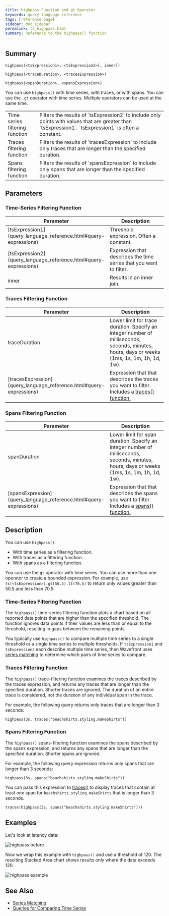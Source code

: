 ```yaml
---
title: highpass Function and gt Operator
keywords: query language reference
tags: [reference page]
sidebar: doc_sidebar
permalink: ts_highpass.html
summary: Reference to the highpass() function
---
```

## Summary
```
highpass(<tsExpression1>, <tsExpression2>[, inner])

highpass(<traceDuration>, <tracesExpression>)

highpass(<spanDuration>, <spansExpression>)
```

You can use `highpass()` with time series, with traces, or with spans.
You can use the `.gt` operator with time series. Multiple operators can be used at the same time.

<table style="width: 100%;">
<colgroup>
<col width="20%" />
<col width="80%" />
</colgroup>
<tbody>
<tr>
<td markdown="span"> Time series filtering function</td>
<td markdown="span">Filters the results of `tsExpression2` to include only points with values that are greater than `tsExpression1`. `tsExpression1` is often a constant.</td></tr>
<tr>
<td markdown="span">Traces filtering function</td>
<td markdown="span">Filters the results of `tracesExpression` to include only traces that are longer than the specified duration.</td>
</tr>
<tr>
<td markdown="span">Spans filtering <br>function</td>
<td markdown="span">Filters the results of `spansExpression` to include only spans that are longer than the specified duration.</td>
</tr>
</tbody>
</table>




## Parameters

### Time-Series Filtering Function

<table>
<tbody>
<thead>
<tr><th width="20%">Parameter</th><th width="80%">Description</th></tr>
</thead>
<tr>
<td markdown="span"> [tsExpression1](query_language_reference.html#query-expressions)</td>
<td>Threshold expression. Often a constant. </td></tr>
<tr>
<td markdown="span"> [tsExpression2](query_language_reference.html#query-expressions)</td>
<td>Expression that describes the time series that you want to filter.</td>
</tr>
<tr>
<td>inner</td>
<td>Results in an inner join. </td>
</tr>
</tbody>
</table>

### Traces Filtering Function

<table>
<tbody>
<thead>
<tr><th width="20%">Parameter</th><th width="80%">Description</th></tr>
</thead>
<tr>
<td>traceDuration</td>
<td>Lower limit for trace duration. Specify an integer number of milliseconds, seconds, minutes, hours, days or weeks (1ms, 1s, 1m, 1h, 1d, 1w).</td></tr>
<tr>
<td markdown="span"> [tracesExpression](query_language_reference.html#query-expressions)</td>
<td>Expression that that describes the traces you want to filter. Includes a <a href="traces_function.html">traces() function.</a></td>
</tr>
</tbody>
</table>

### Spans Filtering Function

<table>
<tbody>
<thead>
<tr><th width="20%">Parameter</th><th width="80%">Description</th></tr>
</thead>
<tr>
<td>spanDuration</td>
<td>Lower limit for span duration. Specify an integer number of milliseconds, seconds, minutes, hours, days or weeks (1ms, 1s, 1m, 1h, 1d, 1w).</td></tr>
<tr>
<td markdown="span"> [spansExpression](query_language_reference.html#query-expressions)</td>
<td>Expression that that describes the spans you want to filter. Includes a <a href="spans_function.html">spans() function.</a></td>
</tr>
</tbody>
</table>


## Description

You can use `highpass()`:
* With time series as a filtering function.
* With traces as a filtering function.
* With spans as a filtering function.

You can use the `gt` operator with time series. You can use more than one operator to create a bounded expression. For example, use `ts(<tsExpression>).gt(50.5).lt(70.5)` to return only values greater than 50.5 and less than 70.5.

### Time-Series Filtering Function


The `highpass()` time-series filtering function plots a chart based on all reported data points that are higher than the specified threshold. The function ignores data points if their values are less than or equal to the threshold, resulting in gaps between the remaining points.

You typically use `highpass()` to compare multiple time series to a single threshold or a single time series to multiple thresholds. If `tsExpression1` and `tsExpression2` each describe multiple time series, then Wavefront uses [series matching](query_language_series_matching.html) to determine which pairs of time series to compare.

### Traces Filtering Function

The `highpass()` trace-filtering function examines the traces described by the traces expression, and returns any traces that are longer than the specified duration. Shorter traces are ignored. The duration of an entire trace is considered, not the duration of any individual span in the trace.

For example, the following query returns only traces that are longer than 3 seconds:

```highpass(3s, traces("beachshirts.styling.makeShirts"))```

### Spans Filtering Function

The `highpass()` spans-filtering function examines the spans described by the spans expression, and returns any spans that are longer than the specified duration. Shorter spans are ignored.

For example, the following query expression returns only spans that are longer than 3 seconds:

```highpass(3s, spans("beachshirts.styling.makeShirts"))```

You can pass this expression to [traces()](traces_function.html) to display traces that contain at least one span for `beachshirts.styling.makeShirts` that is longer than 3 seconds.

```traces(highpass(3s, spans("beachshirts.styling.makeShirts")))```


## Examples

Let's look at latency data:

![highpass before](images/ts_highpass_before.png)

Now we wrap this example with `highpass()` and use a threshold of 120.
The resulting Stacked Area chart shows results only where the data exceeds 120.

![highpass example](images/ts_highpass.png)


## See Also

* [Series Matching](query_language_series_matching.html)
* [Queries for Comparing Time Series](query_language_recipes.html#queries-for-comparing-time-series)

